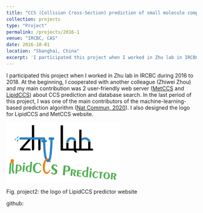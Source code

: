 ```yaml
---
title: "CCS (Collision Cross-Section) prediction of small molecule compounds by machine learning"
collection: projects
type: "Project"
permalink: /projects/2016-1
venue: "IRCBC, CAS"
date: 2016-10-01
location: "Shanghai, China"
excerpt: 'I participated this project when I worked in Zhu lab in IRCBC during 2016 to 2018. At the beginning ... '
---
```


I participated this project when I worked in Zhu lab in IRCBC during 2016 to 2018. 
At the beginning, I cooperated with another colleague (Zhiwei Zhou) 
and my main contribution was 2 user-friendly web server ([MetCCS](http://www.metabolomics-shanghai.org/MetCCS/) and [LipidCCS](http://www.metabolomics-shanghai.org/LipidCCS/)) about CCS prediction and database search. 
In the last period of this project, 
I was one of the main contributors of the machine-learning-based prediction algorithm ([Nat Commun, 2020](https://doi.org/10.1038/s41467-020-18171-8)). 
I also designed the logo for LipidCCS and MetCCS website.

<img src="/images/projects/lipidccs.png" width="300">

Fig. project2: the logo of LipidCCS predictor website

github: 